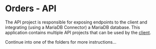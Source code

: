 # Orders - API

The API project is responsible for exposing endpoints to the client and integrating (using a MariaDB Connector) a MariaDB database. This application contains multiple API projects that can be used by the [client](../client). 

Continue into one of the folders for more instructions...

